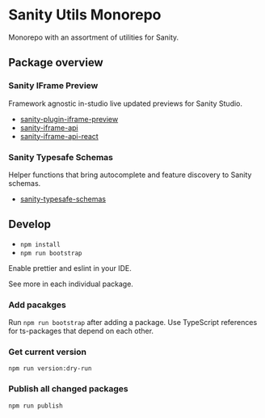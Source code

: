 # Sanity Utils Monorepo

Monorepo with an assortment of utilities for Sanity. 

## Package overview

### Sanity IFrame Preview
Framework agnostic in-studio live updated previews for Sanity Studio.
* [sanity-plugin-iframe-preview](packages/sanity-plugin-iframe-preview)
* [sanity-iframe-api](packages/sanity-iframe-api)
* [sanity-iframe-api-react](packages/sanity-iframe-api-react)


### Sanity Typesafe Schemas
Helper functions that bring autocomplete and feature discovery to Sanity schemas.
* [sanity-typesafe-schemas](packages/sanity-typesafe-schemas)

## Develop

* `npm install`
* `npm run bootstrap`

Enable prettier and eslint in your IDE.

See more in each individual package.

### Add pacakges

Run `npm run bootstrap` after adding a package.
Use TypeScript references for ts-packages that depend on each other. 

### Get current version

`npm run version:dry-run`

### Publish all changed packages

`npm run publish`

